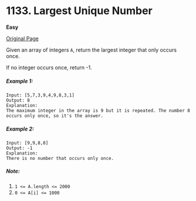 # 1133. Largest Unique Number

**Easy**

[Original Page](https://leetcode.com/problems/largest-unique-number/)

Given an array of integers `A`, return the largest integer that only occurs once.

If no integer occurs once, return -1.

##### Example 1:
```
Input: [5,7,3,9,4,9,8,3,1]
Output: 8
Explanation: 
The maximum integer in the array is 9 but it is repeated. The number 8 occurs only once, so it's the answer.
```

##### Example 2:
```
Input: [9,9,8,8]
Output: -1
Explanation: 
There is no number that occurs only once.
```

##### Note:
1. `1 <= A.length <= 2000`
2. `0 <= A[i] <= 1000`
